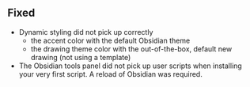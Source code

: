 ## Fixed
- Dynamic styling did not pick up correctly
  - the accent color with the default Obsidian theme
  - the drawing theme color with the out-of-the-box, default new drawing (not using a template)
- The Obsidian tools panel did not pick up user scripts when installing your very first script. A reload of Obsidian was required.